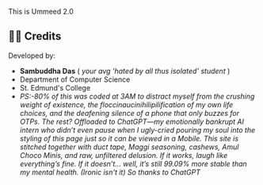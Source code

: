 This is Ummeed 2.0

## 👨‍💻 Credits

Developed by:
* **Sambuddha Das** ( *your avg 'hated by all thus isolated' student* )
* Department of Computer Science
* St. Edmund's College
* *PS:-80% of this was coded at 3AM to distract myself from the crushing weight of existence, the floccinaucinihilipilification of my own life choices, and the deafening silence of a phone that only buzzes for OTPs. The rest? Offloaded to ChatGPT—my emotionally bankrupt AI intern who didn’t even pause when I ugly-cried pouring my soul into the styling of this page just so it can be viewed in a Mobile. This site is stitched together with duct tape, Maggi seasoning, cashews, Amul Choco Minis, and raw, unfiltered delusion. If it works, laugh like everything’s fine. If it doesn’t... well, it’s still 99.09% more stable than my mental health. (Ironic isn't it) So thanks to ChatGPT*
